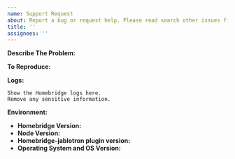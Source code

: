 ```yaml
---
name: Support Request
about: Report a bug or request help. Please read search other issues first, before creating a support request.
title: ''
assignees: ''
---
```


**Describe The Problem:**
<!-- A clear and concise description of what the issue is. -->

**To Reproduce:**
<!-- Steps to reproduce the behavior. -->

**Logs:**
<!-- In order to be helpful, include the relevant logs from Homebridge, if applicable. -->

```
Show the Homebridge logs here.
Remove any sensitive information.
```

**Environment:**

* **Homebridge Version:** <!-- homebridge -V -->
* **Node Version:** <!-- node -v -->
* **Homebridge-jablotron plugin version:** <!-- v2.5.5 -->
* **Operating System and OS Version:** <!-- Raspbian / Ubuntu / Debian / Windows / macOS / Docker -->


